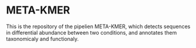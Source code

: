 # META-KMER
This is the repository of the pipelien META-KMER, which detects sequences in differential abundance between two conditions, and annotates them taxonomicaly and functionaly.
